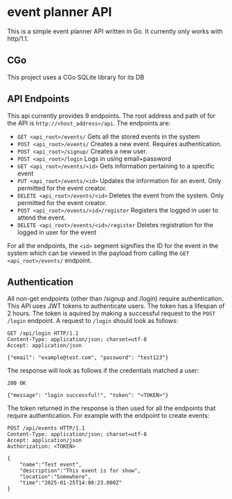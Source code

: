 # event planner API

This is a simple event planner API written in Go. It currently only works with
http/1.1.

## CGo

This project uses a CGo SQLite library for its DB

## API Endpoints

This api currently provides 9 endpoints. The root address and path of for the API
is `http://<host_address>/api`. The endpoints are:
- `GET <api_root>/events/`                  Gets all the stored events in the system
- `POST <api_root>/events/`                 Creates a new event. Requires authentication.
- `POST <api_root>/signup/`                 Creates a new user.
- `POST <api_root>/login`                   Logs in using email+password
- `GET <api_root>/events/<id>`              Gets information pertaining to a specific event
- `PUT <api_root>/events/<id>`              Updates the information for an event. Only permitted for the event creator.
- `DELETE <api_root>/events/<id>`           Deletes the event from the system. Only permitted for the event creator.
- `POST <api_root>/events/<id>/register`    Registers the logged in user to attend the event.
- `DELETE <api_root>/events/<id>/register`  Deletes registration for the logged in user for the event

For all the endpoints, the `<id>` segment signifies the ID for the event in the system which can be
viewed in the payload from calling the `GET <api_root>/events/` endpoint.

## Authentication

All non-get endpoints (other than /signup and /login) require authentication. This API uses
JWT tokens to authenticate users. The token has a lifespan of 2 hours. The token is aquired
by making a successful request to the `POST /login` endpoint. A request to `/login` should
look as follows:
```http
GET /api/login HTTP/1.1
Content-Type: application/json; charset=utf-8
Accept: application/json

{"email": "example@test.com", "password": "test123"}
```
The response will look as follows if the credentials matched a user:
```http
200 OK

{"message": "login successful!", "token": "<TOKEN>"}
```

The token returned in the response is then used for all the endpoints that require
authentication. For example with the endpoint to create events:

```http
POST /api/events HTTP/1.1
Content-Type: application/json; charset=utf-8
Accept: application/json
Authorization: <TOKEN>

{
    "name":"Test event",
    "description":"This event is for show",
    "location":"Somewhere",
    "time":"2025-01-25T14:00:23.000Z"
}
```